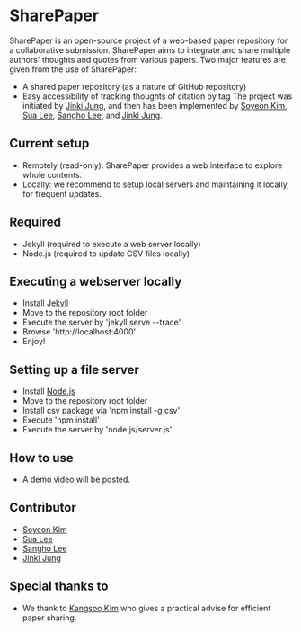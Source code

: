 # SharePaper
SharePaper is an open-source project of a web-based paper repository for a collaborative submission.
SharePaper aims to integrate and share multiple authors' thoughts and quotes from various papers.
Two major features are given from the use of SharePaper:
- A shared paper repository (as a nature of GitHub repository)
- Easy accessibility of tracking thoughts of citation by tag
The project was initiated by [Jinki Jung](https://github.com/jinkijung), and then has been implemented by [Soyeon Kim](https://github.com/soykim314), [Sua Lee](https://github.com/otterlee), [Sangho Lee](https://github.com/kimmydkemf), and [Jinki Jung](https://github.com/jinkijung).

## Current setup
- Remotely (read-only): SharePaper provides a web interface to explore whole contents.
- Locally: we recommend to setup local servers and maintaining it locally, for frequent updates.

## Required
- Jekyll (required to execute a web server locally)
- Node.js (required to update CSV files locally)

## Executing a webserver locally
- Install [Jekyll](https://jekyllrb.com)
- Move to the repository root folder
- Execute the server by 'jekyll serve --trace'
- Browse 'http://localhost:4000'
- Enjoy!

## Setting up a file server 
- Install [Node.js](https://nodejs.org/en/)
- Move to the repository root folder
- Install csv package via 'npm install -g csv'
- Execute 'npm install'
- Execute the server by 'node js/server.js'

## How to use
 - A demo video will be posted.
 
## Contributor
 - [Soyeon Kim](https://github.com/soykim314)
 - [Sua Lee](https://github.com/otterlee)
 - [Sangho Lee](https://github.com/kimmydkemf)
 - [Jinki Jung](https://github.com/jinkijung)
 
## Special thanks to
 - We thank to [Kangsoo Kim](http://www.kangsookim.com/) who gives a practical advise for efficient paper sharing.
